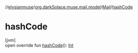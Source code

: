 //[elysianmuse](../../../index.md)/[org.darkSolace.muse.mail.model](../index.md)/[Mail](index.md)/[hashCode](hash-code.md)

# hashCode

[jvm]\
open override fun [hashCode](hash-code.md)(): [Int](https://kotlinlang.org/api/latest/jvm/stdlib/kotlin/-int/index.html)
